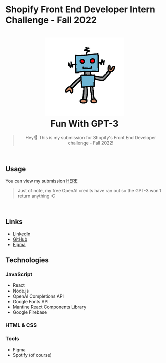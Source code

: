 # Shopify Front End Developer Intern Challenge - Fall 2022

<h1 align="center">
  <a href=""><img src="images/robot.gif" width="250"/></a>
  <br>
  Fun With GPT-3
</h1>

<blockquote align="center">
  Hey!👋 This is my submission for Shopify's Front End Developer challenge - Fall 2022!
</blockquote><br>

## Usage

You can view my submission [HERE](https://gpt3.daner.dev/)
<blockquote align="left">
  Just of note, my free OpenAI credits have ran out so the GPT-3 won't return anything :C
 </blockquote><br>

## Links

- [LinkedIn](https://www.linkedin.com/in/daneryasin/)<br>
- [GitHub](https://github.com/danerkestey)<br>
- [Figma](https://www.figma.com/proto/RKHklPrwTeG0h25LxpPlQo/Fun-with-GPT-3?node-id=3%3A2&scaling=min-zoom&page-id=0%3A1&starting-point-node-id=3%3A2)<br>


## Technologies

### JavaScript

- React
- Node.js
- OpenAI Completions API
- Google Fonts API
- Mantine React Components Library
- Google Firebase

### HTML & CSS

### Tools

- Figma
- Spotify (of course)

